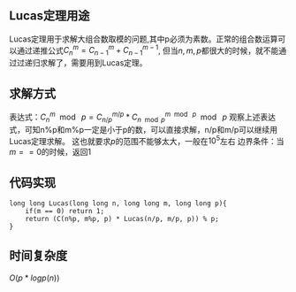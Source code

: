 
## Lucas定理用途

Lucas定理用于求解大组合数取模的问题,其中p必须为素数。正常的组合数运算可以通过递推公式$C_{n}^{m} = C_{n-1}^{m} + C_{n-1}^{m-1}$, 但当$n,m,p$都很大的时候，就不能通过过递归求解了，需要用到Lucas定理。

## 求解方式

表达式：$C_{n}^{m}\mod\ p = C_{n/p}^{m/p} * C_{n\mod p}^{m\mod\ p}\mod\ p$
观察上述表达式，可知n%p和m%p一定是小于p的数，可以直接求解，n/p和m/p可以继续用Lucas定理求解。
这也就要求$p$的范围不能够太大，一般在$10^5$左右
边界条件：当$m==0$的时候，返回1

## 代码实现

```
long long Lucas(long long n, long long m, long long p){
	if(m == 0) return 1;
	return (C(n%p, m%p, p) * Lucas(n/p, m/p, p)) % p;
}
```

## 时间复杂度

$O(p*logp(n))$
